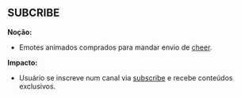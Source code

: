 ## SUBCRIBE

**Noção:** 
* Emotes animados comprados para mandar envio de [cheer](https://github.com/gabrielziegler3/Requisitos-2018-1/wiki/Cheer).

**Impacto:**
* Usuário se inscreve num canal via [subscribe](https://github.com/gabrielziegler3/Requisitos-2018-1/wiki/Subscribe) e recebe conteúdos exclusivos.